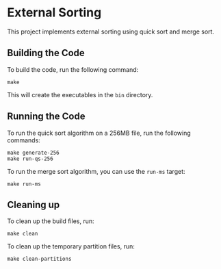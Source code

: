 # External Sorting

This project implements external sorting using quick sort and merge sort.

## Building the Code

To build the code, run the following command:

```
make
```

This will create the executables in the `bin` directory.

## Running the Code

To run the quick sort algorithm on a 256MB file, run the following commands:

```
make generate-256
make run-qs-256
```

To run the merge sort algorithm, you can use the `run-ms` target:

```
make run-ms
```

## Cleaning up

To clean up the build files, run:

```
make clean
```

To clean up the temporary partition files, run:

```
make clean-partitions
```
